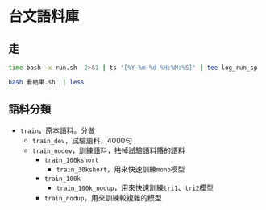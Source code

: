 #  台文語料庫

## 走
```bash
time bash -x run.sh  2>&1 | ts '[%Y-%m-%d %H:%M:%S]' | tee log_run_sp
```
```bash
bash 看結果.sh  | less
```

## 語料分類
* `train`，原本語料。分做
  * `train_dev`，試驗語料，4000句
  * `train_nodev`，訓練語料，抾掉試驗語料賰的語料
    * `train_100kshort`
      * `train_30kshort`，用來快速訓練`mono`模型
    * `train_100k`
      * `train_100k_nodup`，用來快速訓練`tri1`、`tri2`模型
    * `train_nodup`，用來訓練較複雜的模型

